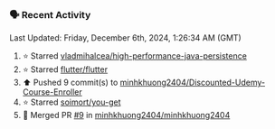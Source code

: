 ### 🗣 Recent Activity

<!--RECENT_ACTIVITY:last_update-->
Last Updated: Friday, December 6th, 2024, 1:26:34 AM (GMT)
<!--RECENT_ACTIVITY:last_update_end-->
<!--RECENT_ACTIVITY:start-->
1. ⭐ Starred [vladmihalcea/high-performance-java-persistence](https://github.com/vladmihalcea/high-performance-java-persistence)<br>
2. ⭐ Starred [flutter/flutter](https://github.com/flutter/flutter)<br>
3. ⬆️ Pushed 9 commit(s) to [minhkhuong2404/Discounted-Udemy-Course-Enroller](https://github.com/minhkhuong2404/Discounted-Udemy-Course-Enroller)<br>
4. ⭐ Starred [soimort/you-get](https://github.com/soimort/you-get)<br>
5. 🎉 Merged PR [#9](https://github.com/minhkhuong2404/minhkhuong2404/pull/9) in [minhkhuong2404/minhkhuong2404](https://github.com/minhkhuong2404/minhkhuong2404)<br>
<!--RECENT_ACTIVITY:end-->
